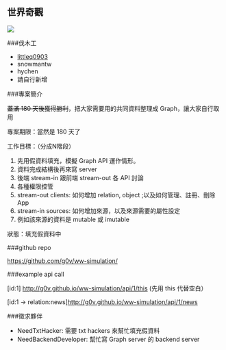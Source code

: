 ## 世界奇觀

![](http://www.hawkaoc.net/bbs/data/attachment/forum/dvbbs/20031071133156749.jpg)

###伐木工

* [littleq0903](http://about.me/littleq)
* snowmantw
* hychen
* 請自行新增

###專案簡介

~~蓋滿 180 天後獲得勝利~~，把大家需要用的共同資料整理成 Graph，讓大家自行取用

專案期限：當然是 180 天了

工作目標：（分成N階段）

1. 先用假資料填充，模擬 Graph API 運作情形。
1. 資料完成結構後再來寫 server
1. 後端 stream-in 跟前端 stream-out 各 API 討論
1. 各種權限控管
1. stream-out clients: 如何增加 relation, object ;以及如何管理、註冊、刪除 App
1. stream-in sources: 如何增加來源，以及來源需要的屬性設定
1. 例如該來源的資料是 mutable 或 imutable 

狀態：填充假資料中

###github repo

https://github.com/g0v/ww-simulation/

###example api call

[id:1] http://g0v.github.io/ww-simulation/api/1/this (先用 this 代替空白）

[id:1 -> relation:news]http://g0v.github.io/ww-simulation/api/1/news

###徵求夥伴

* NeedTxtHacker: 需要 txt hackers 來幫忙填充假資料
* NeedBackendDeveloper: 幫忙寫 Graph server 的 backend server